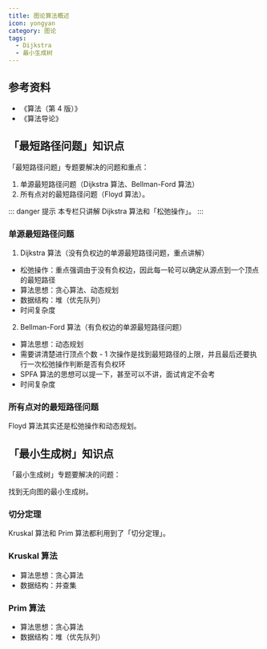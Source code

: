 ```yaml
---
title: 图论算法概述
icon: yongyan
category: 图论
tags:
  - Dijkstra
  - 最小生成树
---
```


## 参考资料

- 《算法（第 4 版）》
- 《算法导论》

## 「最短路径问题」知识点

「最短路径问题」专题要解决的问题和重点：

1. 单源最短路径问题（Dijkstra 算法、Bellman-Ford 算法）
2. 所有点对的最短路径问题（Floyd 算法）。

::: danger 提示
本专栏只讲解 Dijkstra 算法和「松弛操作」。
:::

### 单源最短路径问题

1. Dijkstra 算法（没有负权边的单源最短路径问题，重点讲解）

- 松弛操作：重点强调由于没有负权边，因此每一轮可以确定从源点到一个顶点的最短路径
- 算法思想：贪心算法、动态规划
- 数据结构：堆（优先队列）
- 时间复杂度

2. Bellman-Ford 算法（有负权边的单源最短路径问题）

- 算法思想：动态规划
- 需要讲清楚进行顶点个数 - 1 次操作是找到最短路径的上限，并且最后还要执行一次松弛操作判断是否有负权环
- SPFA 算法的思想可以提一下，甚至可以不讲，面试肯定不会考
- 时间复杂度

### 所有点对的最短路径问题

Floyd 算法其实还是松弛操作和动态规划。

## 「最小生成树」知识点

「最小生成树」专题要解决的问题：

找到无向图的最小生成树。

### 切分定理

Kruskal 算法和 Prim 算法都利用到了「切分定理」。

### Kruskal 算法

- 算法思想：贪心算法
- 数据结构：并查集

### Prim 算法

- 算法思想：贪心算法
- 数据结构：堆（优先队列）
